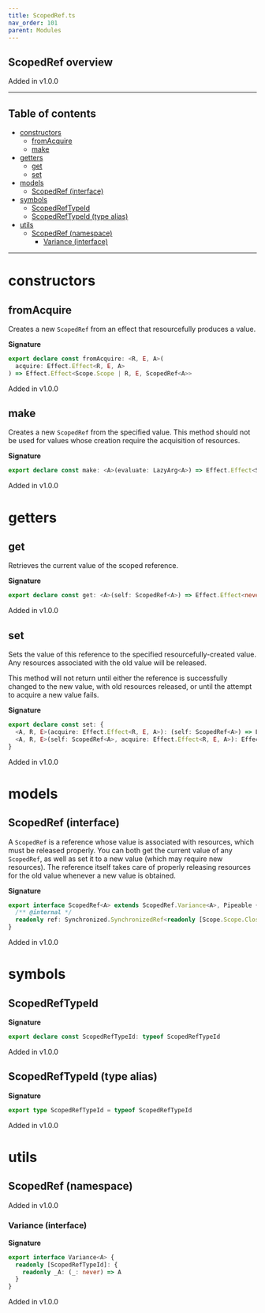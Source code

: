 ```yaml
---
title: ScopedRef.ts
nav_order: 101
parent: Modules
---
```


## ScopedRef overview

Added in v1.0.0

---

<h2 class="text-delta">Table of contents</h2>

- [constructors](#constructors)
  - [fromAcquire](#fromacquire)
  - [make](#make)
- [getters](#getters)
  - [get](#get)
  - [set](#set)
- [models](#models)
  - [ScopedRef (interface)](#scopedref-interface)
- [symbols](#symbols)
  - [ScopedRefTypeId](#scopedreftypeid)
  - [ScopedRefTypeId (type alias)](#scopedreftypeid-type-alias)
- [utils](#utils)
  - [ScopedRef (namespace)](#scopedref-namespace)
    - [Variance (interface)](#variance-interface)

---

# constructors

## fromAcquire

Creates a new `ScopedRef` from an effect that resourcefully produces a
value.

**Signature**

```ts
export declare const fromAcquire: <R, E, A>(
  acquire: Effect.Effect<R, E, A>
) => Effect.Effect<Scope.Scope | R, E, ScopedRef<A>>
```

Added in v1.0.0

## make

Creates a new `ScopedRef` from the specified value. This method should
not be used for values whose creation require the acquisition of resources.

**Signature**

```ts
export declare const make: <A>(evaluate: LazyArg<A>) => Effect.Effect<Scope.Scope, never, ScopedRef<A>>
```

Added in v1.0.0

# getters

## get

Retrieves the current value of the scoped reference.

**Signature**

```ts
export declare const get: <A>(self: ScopedRef<A>) => Effect.Effect<never, never, A>
```

Added in v1.0.0

## set

Sets the value of this reference to the specified resourcefully-created
value. Any resources associated with the old value will be released.

This method will not return until either the reference is successfully
changed to the new value, with old resources released, or until the attempt
to acquire a new value fails.

**Signature**

```ts
export declare const set: {
  <A, R, E>(acquire: Effect.Effect<R, E, A>): (self: ScopedRef<A>) => Effect.Effect<Exclude<R, Scope.Scope>, E, void>
  <A, R, E>(self: ScopedRef<A>, acquire: Effect.Effect<R, E, A>): Effect.Effect<Exclude<R, Scope.Scope>, E, void>
}
```

Added in v1.0.0

# models

## ScopedRef (interface)

A `ScopedRef` is a reference whose value is associated with resources,
which must be released properly. You can both get the current value of any
`ScopedRef`, as well as set it to a new value (which may require new
resources). The reference itself takes care of properly releasing resources
for the old value whenever a new value is obtained.

**Signature**

```ts
export interface ScopedRef<A> extends ScopedRef.Variance<A>, Pipeable {
  /** @internal */
  readonly ref: Synchronized.SynchronizedRef<readonly [Scope.Scope.Closeable, A]>
}
```

Added in v1.0.0

# symbols

## ScopedRefTypeId

**Signature**

```ts
export declare const ScopedRefTypeId: typeof ScopedRefTypeId
```

Added in v1.0.0

## ScopedRefTypeId (type alias)

**Signature**

```ts
export type ScopedRefTypeId = typeof ScopedRefTypeId
```

Added in v1.0.0

# utils

## ScopedRef (namespace)

Added in v1.0.0

### Variance (interface)

**Signature**

```ts
export interface Variance<A> {
  readonly [ScopedRefTypeId]: {
    readonly _A: (_: never) => A
  }
}
```

Added in v1.0.0
